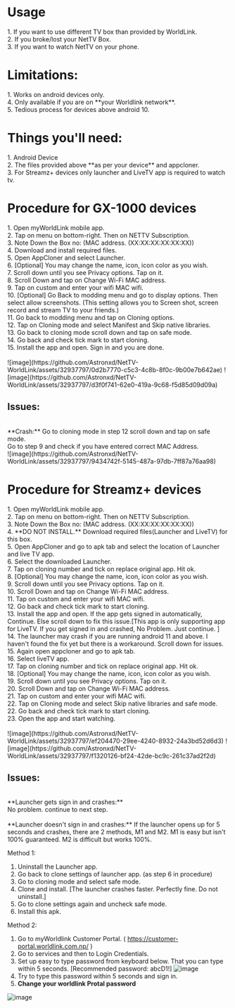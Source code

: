 <H1>Usage</H1>
1. If you want to use different TV box than provided by WorldLink.</br>
2. If you broke/lost your NetTV Box.</br>
3. If you want to watch NetTV on your phone.</br>

<H1>Limitations:</H1>
1. Works on android devices only.</br>
4. Only available if you are on **your Worldlink network**.</br>
5. Tedious process for devices above android 10.</br>

<H1>Things you'll need:</H1>
1. Android Device</br>
2. The files provided above **as per your device** and appcloner.</br>
3. For Streamz+ devices only launcher and LiveTV app is required to watch tv.</br>

<H1>Procedure for GX-1000 devices</H1>
1. Open myWorldLink mobile app.</br>
2. Tap on menu on bottom-right. Then on NETTV Subscription.</br>
3. Note Down the Box no: (MAC address. (XX:XX:XX:XX:XX:XX))</br>
4. Download and install required files.</br>
5. Open AppCloner and select Launcher.</br>
6. [Optional] You may change the name, icon, icon color as you wish.</br>
7. Scroll down until you see Privacy options. Tap on it.</br>
8. Scroll Down and tap on Change Wi-Fi MAC address.</br>
9. Tap on custom and enter your wifi MAC wifi.</br>
10. [Optional] Go Back to modding menu and go to display options. Then select allow screenshots. (This setting allows you to Screen shot, screen record and stream TV to your friends.)</br>
11. Go back to modding menu and tap on Cloning options.</br>
12. Tap on Cloning mode and select Manifest and Skip native libraries.</br>
13. Go back to cloning mode scroll down and tap on safe mode.</br>
14. Go back and check tick mark to start cloning.</br>
15. Install the app and open. Sign in and you are done.</br>
</br>
![image](https://github.com/Astronxd/NetTV-WorldLink/assets/32937797/0d2b7770-c5c3-4c8b-8f0c-9b00e7b642ae)
![image](https://github.com/Astronxd/NetTV-WorldLink/assets/32937797/d3f0f741-62e0-419a-9c68-f5d85d09d09a)



<H2> Issues:</H2> </br>
**Crash:**
Go to cloning mode in step 12 scroll down and tap on safe mode.  </br>
Go to step 9 and check if you have entered correct MAC Address.  </br>
![image](https://github.com/Astronxd/NetTV-WorldLink/assets/32937797/9434742f-5145-487a-97db-7ff87a76aa98)

<H1>Procedure for Streamz+ devices</H1>
1. Open myWorldLink mobile app.</br>
2. Tap on menu on bottom-right. Then on NETTV Subscription.</br>
3. Note Down the Box no: (MAC address. (XX:XX:XX:XX:XX:XX))</br>
4. **DO NOT INSTALL.** Download required files(Launcher and LiveTV) for this box.</br>
5. Open AppCloner and go to apk tab and select the location of Launcher and live TV app.</br>
6. Select the downloaded Launcher.</br>
7. Tap on cloning number and tick on replace original app. Hit ok.</br>
8. [Optional] You may change the name, icon, icon color as you wish.</br>
9. Scroll down until you see Privacy options. Tap on it.</br>
10. Scroll Down and tap on Change Wi-Fi MAC address.</br>
11. Tap on custom and enter your wifi MAC wifi.</br>
12. Go back and check tick mark to start cloning.</br>
13. Install the app and open. If the app gets signed in automatically, Continue. Else scroll down to fix this issue.[This app is only supporting app for LiveTV. If you get signed in and crashed, No Problem. Just continue. ]</br>
14. The launcher may crash if you are running android 11 and above. I haven't found the fix yet but there is a workaround. Scroll down for issues.</br>
15. Again open appcloner and go to apk tab.</br>
16. Select liveTV app.</br>
17. Tap on cloning number and tick on replace original app. Hit ok.</br>
18. [Optional] You may change the name, icon, icon color as you wish.</br>
19. Scroll down until you see Privacy options. Tap on it.</br>
20. Scroll Down and tap on Change Wi-Fi MAC address.</br>
21. Tap on custom and enter your wifi MAC wifi.</br>
22. Tap on Cloning mode and select Skip native libraries and safe mode.</br>
22. Go back and check tick mark to start cloning.</br>
23. Open the app and start watching.</br>
</br>
![image](https://github.com/Astronxd/NetTV-WorldLink/assets/32937797/ef204470-29ee-4240-8932-24a3bd52d6d3)
![image](https://github.com/Astronxd/NetTV-WorldLink/assets/32937797/f1320126-bf24-42de-bc9c-261c37ad2f2d)
</br>


<H2> Issues:</H2> </br>
**Launcher gets sign in and crashes:**</br>
No problem. continue to next step.</br>
</br>
**Launcher doesn't sign in and crashes:**
If the launcher opens up for 5 seconds and crashes, there are 2 methods, M1 and M2. M1 is easy but isn't 100% guaranteed. M2 is difficult but works 100%.</br>

Method 1:
1. Uninstall the Launcher app.
2. Go back to clone settings of launcher app. (as step 6 in procedure)
3. Go to cloning mode and select safe mode.
4. Clone and install. [The launcher crashes faster. Perfectly fine. Do not uninstall.]
5. Go to clone settings again and uncheck safe mode.
6. Install this apk.

Method 2:
1. Go to myWorldlink Customer Portal. ( https://customer-portal.worldlink.com.np/ )
2. Go to services and then to Login Credentials.
3. Set up easy to type password from keyboard below. That you can type within 5 seconds. [Recommended password: abcD1!]
![image](https://github.com/Astronxd/NetTV-WorldLink/assets/32937797/4fc2ff63-7c14-4c7a-8a6e-1ffe5a9f8097)
4. Try to type this password within 5 seconds and sign in.
5. **Change your worldlink Protal password**

![image](https://github.com/Astronxd/NetTV-WorldLink/assets/32937797/08949639-4693-4912-aaf7-f8ec8ff4b4ec)


